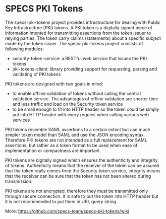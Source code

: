 SPECS PKI Tokens
================

The specs-pki-tokens project provides infrastructure for dealing with Public Key Infrastructure (PKI) tokens. A PKI token is a digitally signed piece of information intented for transmitting assertions from the token issuer to relying parties. The token carry claims (statements) about a specific subject made by the token issuer.
The specs-pki-tokens project consists of following modules:

 * security-token-service: a RESTful web service that issues the PKI tokens
 * pki-tokens-client: library providing support for requesting, parsing and validating of PKI tokens

PKI tokens are designed with two goals in mind:

 * to enable offline validation of tokens without calling the central validation service. The advantages of offline validation are shorter time and less traffic and load on the Security token service
 * to be small enough to fit into HTTP header so the token could be simply put into HTTP header with every request when calling various web services

PKI tokens resemble SAML assertions to a certain extent but use much simpler token model than SAML and use the JSON encoding syntax. Therefore PKI tokens are not intended as a full replacement for SAML assertions, but rather as a token format to be used when ease of implementation or compactness are important.

PKI tokens are digitally signed which ensures the authenticity and integrity of tokens. Authenticity means that the receiver of the token can be assured that the token really comes from the Security token service, integrity means that the receiver can be sure that the token has not been altered during transmission.

PKI tokens are not encrypted, therefore they must be transmitted only through secure connection. It is safe to put the token into HTTP header but it is not recommended to put them in URL query string.

More: https://github.com/specs-team/specs-pki-tokens/wiki
